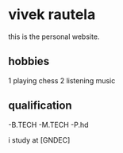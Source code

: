 # vivek rautela 

this is the personal website.

## hobbies
1  playing chess
2  listening music

## qualification

-B.TECH
-M.TECH
-P.hd

i study at [GNDEC]
